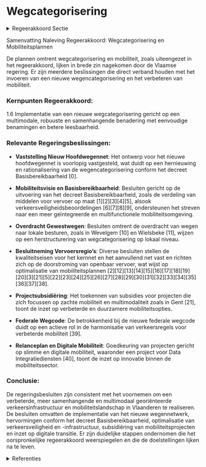 # Wegcategorisering

<details>
        <summary>Regeerakkoord Sectie </summary>
        <p>1.6 Wegcategorisering Vlaanderen voert een nieuwe wegcategorisering in. Het nieuwe netwerkconcept gaat uit van een multimodale benadering en is robuust, vlot in alle omstandigheden, meer samenhangend en met eenvoudige benamingen. De selectiemethodiek volgt hierbij een duidelijke logica en zorgt voor een betere leesbaarheid van elke wegcategorie. </p>
        </details> 

Samenvatting Naleving Regeerakkoord: Wegcategorisering en Mobiliteitsplannen

De plannen omtrent wegcategorisering en mobiliteit, zoals uiteengezet in het regeerakkoord, lijken in brede zin nagekomen door de Vlaamse regering. Er zijn meerdere beslissingen die direct verband houden met het invoeren van een nieuwe wegencategorisering en het verbeteren van mobiliteit.

### Kernpunten Regeerakkoord:

1.6 Implementatie van een nieuwe wegcategorisering gericht op een multimodale, robuuste en samenhangende benadering met eenvoudige benamingen en betere leesbaarheid.

### Relevante Regeringsbeslissingen:

- **Vaststelling Nieuw Hoofdwegennet**: Het ontwerp voor het nieuwe hoofdwegennet is voorlopig vastgesteld, wat duidt op een hernieuwing en rationalisering van de wegencategorisering conform het decreet Basisbereikbaarheid \[0\].
  
- **Mobiliteitsvisie en Basisbereikbaarheid**: Besluiten gericht op de uitvoering van het decreet Basisbereikbaarheid, zoals de verdeling van middelen voor vervoer op maat \[1\]\[2\]\[3\]\[4\]\[5\], alsook verkeersveiligheidsbeoordelingen \[6\]\[7\]\[8\]\[9\], ondersteunen het streven naar een meer geïntegreerde en multifunctionele mobiliteitsomgeving.
  
- **Overdracht Gewestwegen**: Besluiten omtrent de overdracht van wegen naar lokale besturen, zoals in Wevelgem \[10\] en Wielsbeke \[11\], wijzen op een herstructurering van wegcategorisering op lokaal niveau.
  
- **Besluitneming Vervoersregio’s**: Diverse besluiten stellen de kwaliteitseisen voor het kernnet en het aanvullend net vast en richten zich op de doorstroming van openbaar vervoer, wat wijst op optimalisatie van mobiliteitsplannen \[2\]\[12\]\[13\]\[14\]\[15\]\[16\]\[17\]\[18\]\[19\]\[20\]\[3\]\[21\]\[5\]\[22\]\[23\]\[24\]\[25\]\[26\]\[27\]\[28\]\[29\]\[30\]\[31\]\[32\]\[33\]\[34\]\[35\]\[36\]\[37\]\[38\].
  
- **Projectsubsidiëring**: Het toekennen van subsidies voor projecten die zich focussen op zachte mobiliteit en multimodaliteit zoals in Gent \[21\], toont de inzet op verbeterde en duurzamere mobiliteitsopties.
  
- **Federale Wegcode**: De betrokkenheid bij de nieuwe federale wegcode duidt op een actieve rol in de harmonisatie van verkeersregels voor verbeterde mobiliteit \[39\].
  
- **Relanceplan en Digitale Mobiliteit**: Goedkeuring van projecten gericht op slimme en digitale mobiliteit, waaronder een project voor Data Integratiediensten \[40\], toont de inzet op innovatie binnen de mobiliteitssector.

### Conclusie:

De regeringsbesluiten zijn consistent met het voornemen om een verbeterde, meer samenhangende en multimodaal georiënteerde verkeersinfrastructuur en mobiliteitslandschap in Vlaanderen te realiseren. De besluiten omvatten de implementatie van het nieuwe wegennetwerk, hervormingen conform het decreet Basisbereikbaarheid, optimalisatie van verkeersveiligheid en -infrastructuur, subsidiëring van mobiliteitsprojecten en inzet op digitale transitie. Er zijn duidelijke stappen ondernomen die het oorspronkelijke regeerakkoord weerspiegelen en die de doelstellingen lijken na te leven.

<details>
        <summary> Referenties</summary>
        
**[\[0\]](https://beslissingenvlaamseregering.vlaanderen.be/?search=Voorlopige%20vaststelling%20van%20het%20ontwerp%20hoofdwegennet%20in%20Vlaanderen%20binnen%20de%20nieuwe%20wegencategorisering&dateOption=select&startDate=2022-07-15T08%3A00%3A00Z&endDate=2022-07-15T08%3A00%3A00Z)** : **(2022-07-15)** Voorlopige vaststelling van het ontwerp hoofdwegennet in Vlaanderen binnen de nieuwe wegencategorisering 

**[\[1\]]** : **(2020-06-12)**  

**[\[2\]](https://beslissingenvlaamseregering.vlaanderen.be/?search=Decreet%20basisbereikbaarheid%3A%20kwaliteitseisen%20kernnet%20en%20aanvullend%20net%2C%20en%20streefwaarden%20wegbeheerders%20over%20doorstroming%20openbaar%20vervoer&dateOption=select&startDate=2020-09-04T08%3A00%3A00Z&endDate=2020-09-04T08%3A00%3A00Z)** : **(2020-09-04)** Decreet basisbereikbaarheid: kwaliteitseisen kernnet en aanvullend net, en streefwaarden wegbeheerders over doorstroming openbaar vervoer 

**[\[3\]](https://beslissingenvlaamseregering.vlaanderen.be/?search=Decreet%20basisbereikbaarheid%3A%20kwaliteitseisen%20kernnet%20en%20aanvullend%20net&dateOption=select&startDate=2020-07-10T08%3A00%3A00Z&endDate=2020-07-10T08%3A00%3A00Z)** : **(2020-07-10)** Decreet basisbereikbaarheid: kwaliteitseisen kernnet en aanvullend net 

**[\[4\]](https://beslissingenvlaamseregering.vlaanderen.be/?search=Vlaamse%20Mobiliteitsvisie&dateOption=select&startDate=2021-07-09T08%3A00%3A00Z&endDate=2021-07-09T08%3A00%3A00Z)** : **(2021-07-09)** Vlaamse Mobiliteitsvisie 

**[\[5\]](https://beslissingenvlaamseregering.vlaanderen.be/?search=Vlaamse%20Mobiliteitsvisie&dateOption=select&startDate=2021-06-04T08%3A00%3A00Z&endDate=2021-06-04T08%3A00%3A00Z)** : **(2021-06-04)** Vlaamse Mobiliteitsvisie 

**[\[6\]](https://beslissingenvlaamseregering.vlaanderen.be/?search=Verkeersveiligheid%20van%20weginfrastructuur%3A%20uitbreiding%20toepassingsgebied&dateOption=select&startDate=2021-10-29T09%3A15%3A00Z&endDate=2021-10-29T09%3A15%3A00Z)** : **(2021-10-29)** Verkeersveiligheid van weginfrastructuur: uitbreiding toepassingsgebied 

**[\[7\]](https://beslissingenvlaamseregering.vlaanderen.be/?search=Decreet%20Verkeersveiligheid%20van%20weginfrastructuur%3A%20uitbreiding%20toepassingsgebied&dateOption=select&startDate=2021-12-17T09%3A00%3A00Z&endDate=2021-12-17T09%3A00%3A00Z)** : **(2021-12-17)** Decreet Verkeersveiligheid van weginfrastructuur: uitbreiding toepassingsgebied 

**[\[8\]](https://beslissingenvlaamseregering.vlaanderen.be/?search=Verkeersveiligheid%20weginfrastructuur%3A%20wijzigingsdecreet&dateOption=select&startDate=2021-06-25T08%3A00%3A00Z&endDate=2021-06-25T08%3A00%3A00Z)** : **(2021-06-25)** Verkeersveiligheid weginfrastructuur: wijzigingsdecreet 

**[\[9\]](https://beslissingenvlaamseregering.vlaanderen.be/?search=Verkeersveiligheid%20weginfrastructuur%3A%20wijzigingsdecreet&dateOption=select&startDate=2021-04-02T08%3A00%3A00Z&endDate=2021-04-02T08%3A00%3A00Z)** : **(2021-04-02)** Verkeersveiligheid weginfrastructuur: wijzigingsdecreet 

**[\[10\]](https://beslissingenvlaamseregering.vlaanderen.be/?search=Gemeente%20Wevelgem%3A%20overdracht%20gewestwegen&dateOption=select&startDate=2020-04-03T08%3A00%3A00Z&endDate=2020-04-03T08%3A00%3A00Z)** : **(2020-04-03)** Gemeente Wevelgem: overdracht gewestwegen 

**[\[11\]](https://beslissingenvlaamseregering.vlaanderen.be/?search=Gemeente%20Wielsbeke%3A%20overdracht%20gewestweg%0A%20%0A&dateOption=select&startDate=2020-04-24T08%3A00%3A00Z&endDate=2020-04-24T08%3A00%3A00Z)** : **(2020-04-24)** Gemeente Wielsbeke: overdracht gewestweg
 
 

**[\[12\]](https://beslissingenvlaamseregering.vlaanderen.be/?search=Verzameldecreet%20MOW%20met%20diverse%20bepalingen%20over%20het%20gemeenschappelijk%20vervoer%2C%20het%20algemeen%20mobiliteitsbeleid%2C%20de%20weginfrastructuur%20en%20het%20wegenbeleid%2C%20en%20de%20waterinfrastructuur%20en%20het%20waterbeleid&dateOption=select&startDate=2020-06-19T08%3A00%3A00Z&endDate=2020-06-19T08%3A00%3A00Z)** : **(2020-06-19)** Verzameldecreet MOW met diverse bepalingen over het gemeenschappelijk vervoer, het algemeen mobiliteitsbeleid, de weginfrastructuur en het wegenbeleid, en de waterinfrastructuur en het waterbeleid 

**[\[13\]](https://beslissingenvlaamseregering.vlaanderen.be/?search=Verzameldecreet%20MOW%20met%20diverse%20bepalingen%20over%20het%20gemeenschappelijk%20vervoer%2C%20het%20algemeen%20mobiliteitsbeleid%2C%20de%20weginfrastructuur%20en%20het%20wegenbeleid%2C%20en%20de%20waterinfrastructuur%20en%20het%20waterbeleid&dateOption=select&startDate=2020-03-06T09%3A00%3A00Z&endDate=2020-03-06T09%3A00%3A00Z)** : **(2020-03-06)** Verzameldecreet MOW met diverse bepalingen over het gemeenschappelijk vervoer, het algemeen mobiliteitsbeleid, de weginfrastructuur en het wegenbeleid, en de waterinfrastructuur en het waterbeleid 

**[\[14\]](https://beslissingenvlaamseregering.vlaanderen.be/?search=Verzameldecreet%20wijzigingen%20regelgeving%20over%20de%20weg-%20en%20waterinfrastructuur%20en%20het%20wegen-%20en%20waterbeleid&dateOption=select&startDate=2023-10-13T08%3A00%3A00Z&endDate=2023-10-13T08%3A00%3A00Z)** : **(2023-10-13)** Verzameldecreet wijzigingen regelgeving over de weg- en waterinfrastructuur en het wegen- en waterbeleid 

**[\[15\]](https://beslissingenvlaamseregering.vlaanderen.be/?search=Verzameldecreet%20MOW%20met%20diverse%20bepalingen%20over%20het%20gemeenschappelijk%20vervoer%2C%20het%20algemeen%20mobiliteitsbeleid%2C%20de%20weginfrastructuur%20en%20het%20wegenbeleid%2C%20en%20de%20waterinfrastructuur%20en%20het%20waterbeleid&dateOption=select&startDate=2020-04-10T08%3A00%3A00Z&endDate=2020-04-10T08%3A00%3A00Z)** : **(2020-04-10)** Verzameldecreet MOW met diverse bepalingen over het gemeenschappelijk vervoer, het algemeen mobiliteitsbeleid, de weginfrastructuur en het wegenbeleid, en de waterinfrastructuur en het waterbeleid 

**[\[16\]](https://beslissingenvlaamseregering.vlaanderen.be/?search=Verzameldecreet%20MOW%20II%20met%20diverse%20bepalingen%20over%20het%20gemeenschappelijk%20vervoer%2C%20het%20algemeen%20mobiliteitsbeleid%2C%20de%20weginfrastructuur%20en%20het%20wegenbeleid%2C%20en%20de%20waterinfrastructuur%20en%20het%20waterbeleid&dateOption=select&startDate=2021-07-09T08%3A00%3A00Z&endDate=2021-07-09T08%3A00%3A00Z)** : **(2021-07-09)** Verzameldecreet MOW II met diverse bepalingen over het gemeenschappelijk vervoer, het algemeen mobiliteitsbeleid, de weginfrastructuur en het wegenbeleid, en de waterinfrastructuur en het waterbeleid 

**[\[17\]](https://beslissingenvlaamseregering.vlaanderen.be/?search=Plan%20Vlaamse%20Veerkracht%3A%20uitgaventoetsing%20Modal%20Shift%20Goederenvervoer&dateOption=select&startDate=2022-12-16T09%3A00%3A00Z&endDate=2022-12-16T09%3A00%3A00Z)** : **(2022-12-16)** Plan Vlaamse Veerkracht: uitgaventoetsing Modal Shift Goederenvervoer 

**[\[18\]](https://beslissingenvlaamseregering.vlaanderen.be/?search=Verzameldecreet%20MOW%20II&dateOption=select&startDate=2021-10-15T08%3A00%3A00Z&endDate=2021-10-15T08%3A00%3A00Z)** : **(2021-10-15)** Verzameldecreet MOW II 

**[\[19\]](https://beslissingenvlaamseregering.vlaanderen.be/?search=Verzameldecreet%20MOW%20met%20diverse%20bepalingen%20over%20het%20gemeenschappelijk%20vervoer%2C%20het%20algemeen%20mobiliteitsbeleid%2C%20de%20weginfrastructuur%20en%20het%20wegenbeleid%2C%20en%20de%20waterinfrastructuur%20en%20het%20waterbeleid&dateOption=select&startDate=2020-10-09T08%3A00%3A00Z&endDate=2020-10-09T08%3A00%3A00Z)** : **(2020-10-09)** Verzameldecreet MOW met diverse bepalingen over het gemeenschappelijk vervoer, het algemeen mobiliteitsbeleid, de weginfrastructuur en het wegenbeleid, en de waterinfrastructuur en het waterbeleid 

**[\[20\]](https://beslissingenvlaamseregering.vlaanderen.be/?search=Verzameldecreet%20MOW%20III%3A%20diverse%20bepalingen%20gemeenschappelijk%20vervoer%2C%20de%20weginfrastructuur%20en%20het%20wegenbeleid%2C%20en%20de%20waterinfrastructuur%20en%20het%20waterbeleid&dateOption=select&startDate=2022-11-10T07%3A00%3A00Z&endDate=2022-11-10T07%3A00%3A00Z)** : **(2022-11-10)** Verzameldecreet MOW III: diverse bepalingen gemeenschappelijk vervoer, de weginfrastructuur en het wegenbeleid, en de waterinfrastructuur en het waterbeleid 

**[\[21\]](https://beslissingenvlaamseregering.vlaanderen.be/?search=Oproep%202019%20%E2%80%98Zachte%20mobiliteit%20en%20multimodaliteit%E2%80%99%3A%20projectsubsidies%20aan%20thematische%20stadsvernieuwingsprojecten&dateOption=select&startDate=2019-12-13T09%3A00%3A00Z&endDate=2019-12-13T09%3A00%3A00Z)** : **(2019-12-13)** Oproep 2019 ‘Zachte mobiliteit en multimodaliteit’: projectsubsidies aan thematische stadsvernieuwingsprojecten 

**[\[22\]](https://beslissingenvlaamseregering.vlaanderen.be/?search=Verzameldecreet%20over%20de%20weg-%20en%20waterinfrastructuur%20en%20het%20wegen-%20en%20waterbeleid&dateOption=select&startDate=2023-06-09T08%3A00%3A00Z&endDate=2023-06-09T08%3A00%3A00Z)** : **(2023-06-09)** Verzameldecreet over de weg- en waterinfrastructuur en het wegen- en waterbeleid 

**[\[23\]](https://beslissingenvlaamseregering.vlaanderen.be/?search=Aanwijzing%20dienst%20belast%20met%20de%20operationalisering%20van%20de%20sociale%20kaart&dateOption=select&startDate=2020-01-24T09%3A00%3A00Z&endDate=2020-01-24T09%3A00%3A00Z)** : **(2020-01-24)** Aanwijzing dienst belast met de operationalisering van de sociale kaart 

**[\[24\]](https://beslissingenvlaamseregering.vlaanderen.be/?search=Verzameldecreet%20MOW%20III%3A%20diverse%20bepalingen%20gemeenschappelijk%20vervoer%2C%20de%20weginfrastructuur%20en%20het%20wegenbeleid%2C%20en%20de%20waterinfrastructuur%20en%20het%20waterbeleid&dateOption=select&startDate=2023-01-20T09%3A00%3A00Z&endDate=2023-01-20T09%3A00%3A00Z)** : **(2023-01-20)** Verzameldecreet MOW III: diverse bepalingen gemeenschappelijk vervoer, de weginfrastructuur en het wegenbeleid, en de waterinfrastructuur en het waterbeleid 

**[\[25\]](https://beslissingenvlaamseregering.vlaanderen.be/?search=Startnota%20ge%C3%AFntegreerd%20planningsproces%20gewestelijk%20ruimtelijk%20uitvoeringsplan%20%E2%80%98Optimalisatie%20N8%20in%20het%20Schelde-Leie%20Interfluvium%E2%80%99&dateOption=select&startDate=2022-07-15T08%3A00%3A00Z&endDate=2022-07-15T08%3A00%3A00Z)** : **(2022-07-15)** Startnota geïntegreerd planningsproces gewestelijk ruimtelijk uitvoeringsplan ‘Optimalisatie N8 in het Schelde-Leie Interfluvium’ 

**[\[26\]](https://beslissingenvlaamseregering.vlaanderen.be/?search=GRUP%20R4%20%E2%80%93%20knoop%20Wondelgem&dateOption=select&startDate=2020-02-07T09%3A00%3A00Z&endDate=2020-02-07T09%3A00%3A00Z)** : **(2020-02-07)** GRUP R4 – knoop Wondelgem 

**[\[27\]](https://beslissingenvlaamseregering.vlaanderen.be/?search=Herklassering%20onbevaarbare%20waterlopen%20op%20het%20grondgebied%20van%20de%20provincies%20Antwerpen%2C%20Limburg%2C%20Vlaams-Brabant%20en%20West-Vlaanderen&dateOption=select&startDate=2020-06-19T08%3A00%3A00Z&endDate=2020-06-19T08%3A00%3A00Z)** : **(2020-06-19)** Herklassering onbevaarbare waterlopen op het grondgebied van de provincies Antwerpen, Limburg, Vlaams-Brabant en West-Vlaanderen 

**[\[28\]](https://beslissingenvlaamseregering.vlaanderen.be/?search=Principi%C3%ABle%20definitieve%20vaststelling%20GRUP%20%E2%80%98Ombouw%20N42%20tot%20primaire%20weg%20%E2%80%93%20Wegvak%20Wetteren-Oombergen%E2%80%99&dateOption=select&startDate=2020-12-04T09%3A00%3A00Z&endDate=2020-12-04T09%3A00%3A00Z)** : **(2020-12-04)** Principiële definitieve vaststelling GRUP ‘Ombouw N42 tot primaire weg – Wegvak Wetteren-Oombergen’ 

**[\[29\]](https://beslissingenvlaamseregering.vlaanderen.be/?search=Plan%20Vlaamse%20Veerkracht%3A%20inzetten%20middelen%20beleidsdomein%20MOW&dateOption=select&startDate=2021-03-05T09%3A00%3A00Z&endDate=2021-03-05T09%3A00%3A00Z)** : **(2021-03-05)** Plan Vlaamse Veerkracht: inzetten middelen beleidsdomein MOW 

**[\[30\]](https://beslissingenvlaamseregering.vlaanderen.be/?search=Plan%20Vlaamse%20Veerkracht%3A%20dossiernummer%20113&dateOption=select&startDate=2022-02-04T09%3A00%3A00Z&endDate=2022-02-04T09%3A00%3A00Z)** : **(2022-02-04)** Plan Vlaamse Veerkracht: dossiernummer 113 

**[\[31\]](https://beslissingenvlaamseregering.vlaanderen.be/?search=Voorkeursalternatief%20voor%20het%20gewestelijk%20ruimtelijk%20uitvoeringsplan%20%E2%80%98E34-west%20ter%20hoogte%20van%20de%20Waaslandhaven%E2%80%99&dateOption=select&startDate=2023-10-13T08%3A00%3A00Z&endDate=2023-10-13T08%3A00%3A00Z)** : **(2023-10-13)** Voorkeursalternatief voor het gewestelijk ruimtelijk uitvoeringsplan ‘E34-west ter hoogte van de Waaslandhaven’ 

**[\[32\]]** : **(2020-04-30)**  

**[\[33\]](https://beslissingenvlaamseregering.vlaanderen.be/?search=GRUP%20GEN-spoor%20%28L124%29%20en%20fietssnelweg%20%28F207%29%20te%20Linkebeek%20en%20Sint-Genesius-Rode&dateOption=select&startDate=2023-11-17T09%3A00%3A00Z&endDate=2023-11-17T09%3A00%3A00Z)** : **(2023-11-17)** GRUP GEN-spoor (L124) en fietssnelweg (F207) te Linkebeek en Sint-Genesius-Rode 

**[\[34\]](https://beslissingenvlaamseregering.vlaanderen.be/?search=Actualisering%20%20koninklijk%20besluit%20dat%20de%20openbare%20weg%20Brussel-Oostende%20indeelt%20bij%20de%20categorie%20van%20autosnelwegen&dateOption=select&startDate=2023-06-16T08%3A00%3A00Z&endDate=2023-06-16T08%3A00%3A00Z)** : **(2023-06-16)** Actualisering  koninklijk besluit dat de openbare weg Brussel-Oostende indeelt bij de categorie van autosnelwegen 

**[\[35\]](https://beslissingenvlaamseregering.vlaanderen.be/?search=Vaststelling%20kernnet%3A%20vast%2C%20lijngebonden%20openbaar%20vervoer%2C%20dat%20op%20gewestelijk%20schaalniveau%20de%20grote%20kernen%20met%20elkaar%20verbindt%20en%20complementair%20is%20aan%20het%20treinnet&dateOption=select&startDate=2021-06-04T08%3A00%3A00Z&endDate=2021-06-04T08%3A00%3A00Z)** : **(2021-06-04)** Vaststelling kernnet: vast, lijngebonden openbaar vervoer, dat op gewestelijk schaalniveau de grote kernen met elkaar verbindt en complementair is aan het treinnet 

**[\[36\]](https://beslissingenvlaamseregering.vlaanderen.be/?search=Exploitatie%20kernnet%20en%20aanvullend%20net%20openbaar%20vervoer&dateOption=select&startDate=2021-07-16T06%3A00%3A00Z&endDate=2021-07-16T06%3A00%3A00Z)** : **(2021-07-16)** Exploitatie kernnet en aanvullend net openbaar vervoer 

**[\[37\]](https://beslissingenvlaamseregering.vlaanderen.be/?search=Implementatiekader%20hoppinpunten%20of%20mobiliteitsknooppunten&dateOption=select&startDate=2021-07-16T06%3A00%3A00Z&endDate=2021-07-16T06%3A00%3A00Z)** : **(2021-07-16)** Implementatiekader hoppinpunten of mobiliteitsknooppunten 

**[\[38\]](https://beslissingenvlaamseregering.vlaanderen.be/?search=Voorlopige%20aanduiding%20watergevoelig%20openruimtegebied%20%E2%80%98Kastanjelaan%E2%80%99%20in%20Nijlen&dateOption=select&startDate=2023-12-15T09%3A00%3A00Z&endDate=2023-12-15T09%3A00%3A00Z)** : **(2023-12-15)** Voorlopige aanduiding watergevoelig openruimtegebied ‘Kastanjelaan’ in Nijlen 

**[\[39\]](https://beslissingenvlaamseregering.vlaanderen.be/?search=Nieuwe%20federale%20Wegcode%3A%20standpuntbepaling&dateOption=select&startDate=2023-08-31T08%3A00%3A00Z&endDate=2023-08-31T08%3A00%3A00Z)** : **(2023-08-31)** Nieuwe federale Wegcode: standpuntbepaling 

**[\[40\]](https://beslissingenvlaamseregering.vlaanderen.be/?search=Plan%20Vlaamse%20Veerkracht%3A%20Data%20Integratiediensten%20voor%20Slimme%20Mobiliteit&dateOption=select&startDate=2021-12-03T09%3A00%3A00Z&endDate=2021-12-03T09%3A00%3A00Z)** : **(2021-12-03)** Plan Vlaamse Veerkracht: Data Integratiediensten voor Slimme Mobiliteit 
        </details> 

